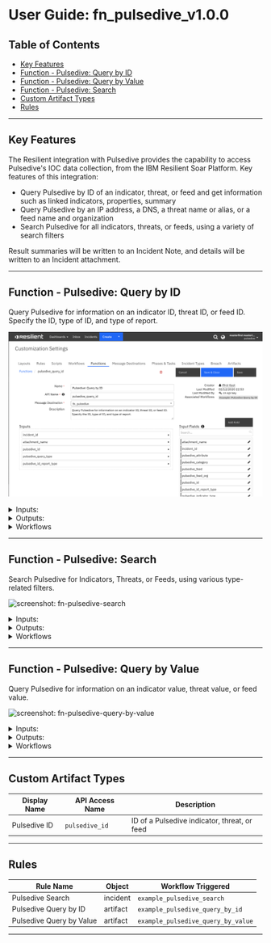 <!--
  This User README.md is generated by running:
  "resilient-sdk docgen -p fn_pulsedive --user-guide"

  It is best edited using a Text Editor with a Markdown Previewer. VS Code
  is a good example. Checkout https://guides.github.com/features/mastering-markdown/
  for tips on writing with Markdown

  If you make manual edits and run docgen again, a .bak file will be created

  Store any screenshots in the "doc/screenshots" directory and reference them like:
  ![screenshot: screenshot_1](./screenshots/screenshot_1.png)
-->

# **User Guide:** fn_pulsedive_v1.0.0

## Table of Contents
- [Key Features](#key-features)
- [Function - Pulsedive: Query by ID](#function---pulsedive-query-by-id)
- [Function - Pulsedive: Query by Value](#function---pulsedive-query-by-value)
- [Function - Pulsedive: Search](#function---pulsedive-search)
- [Custom Artifact Types](#custom-artifact-types)
- [Rules](#rules)

---

## Key Features
The Resilient integration with Pulsedive provides the capability to access Pulsedive's
IOC data collection, from the IBM Resilient Soar Platform. Key features of this integration:
* Query Pulsedive by ID of an indicator, threat, or feed and get information such as linked indicators, 
properties, summary
* Query Pulsedive by an IP address, a DNS, a threat name or alias, or a feed name and organization
* Search Pulsedive for all indicators, threats, or feeds, using a variety of search filters

Result summaries will be written to an Incident Note, and details will be written to an Incident attachment.

---

## Function - Pulsedive: Query by ID
Query Pulsedive for information on an indicator ID, threat ID, or feed ID. Specify the ID, type of ID, and type of report.

 ![screenshot: fn-query-id ](./screenshots/fn_query_id.png)

<details><summary>Inputs:</summary>
<p>

| Name | Type | Required | Example | Tooltip |
| ---- | :--: | :------: | ------- | ------- |
| `pulsedive_query_type` | `select` | Yes | `Indicator` | Specify the type of ID or Value: Indicator, Threat, or Feed |
| `pulsedive_id` | `number` | Yes | `12345` | Enter a Pulsedive Indicator ID, Threat ID, or Feed ID |
| `pulsedive_id_report_type` | `select` | Yes | `By ID` | Select the report desired, based on the Indicator ID, Threat ID, or Feed ID |
| `attachment_name` | `text` | No | `e.g., pulsedive_ind_12345_byid.txt` | Name of attachment: full api response will be written to this file |

</p>
</details>

<details><summary>Outputs:</summary>
<p>


```python
results = {
    # TODO: Copy and paste an example of the Function Output within this code block.
    # To view the output of a Function, run resilient-circuits in DEBUG mode and invoke the Function. 
    # The Function results will be printed in the logs: "resilient-circuits run --loglevel=DEBUG"
}
```

</p>
</details>

<details><summary>Workflows</summary>

  <details><summary>Example Pre-Process Script:</summary>
  <p>

  ```python
  inputs.incident_id = incident.id

# custom artifact of type integer
inputs.pulsedive_id = artifact.value

# id type: indicator, threat, or feed
inputs.pulsedive_query_type = rule.properties.pulsedive_query_type

# report type: recent info, links, summary, history 
inputs.pulsedive_id_report_type = rule.properties.pulsedive_id_report_type
  ```

  </p>
  </details>

  <details><summary>Example Post-Process Script:</summary>
  <p>

  ```python
  # Get the results and post a summary to an incident note
summary = {}
for x in results["content"].keys():
  if x in ["iid", "tid", "fid", "indicator", "threat", "feed", "organization", "type", "risk", "stamp_updated"]:
    summary[x] = results["content"][x]

# create text for summary counts
count_text = ""
for y in results["counts"].keys():
  count_text += "{} count: {} \n".format(y, results["counts"][y])

note_text = u"Pulsedive {} query results on ID '{}': \n \
GET url: {} \n \
=== Summary: \n{}\n \
counts: \n{}\n \
For full dataset, see attachment '{}'".format(
results["fn_inputs"]["query_type"], results["fn_inputs"]["query_id"], 
results["url"], summary, count_text, results["fn_inputs"]["attachment_name"]
)

# Create note text
note = helper.createPlainText(note_text)

# Create incident note
incident.addNote(note)

  ```

  </p>
  </details>

</details>

---
## Function - Pulsedive: Search
Search Pulsedive for Indicators, Threats, or Feeds, using various type-related filters.

 ![screenshot: fn-pulsedive-search ](./screenshots/fn-pulsedive-search.png)

<details><summary>Inputs:</summary>
<p>

| Name | Type | Required | Example | Tooltip |
| ---- | :--: | :------: | ------- | ------- |
| `attachment_name` | `text` | No | `e.g., my_pulsedive_attachment.txt` | Name of attachment: full api response will be written to this file |
| `incident_id` | `number` | Yes | `-` | - |
| `pulsedive_attribute` | `text` | No | `e.g., http, https, 443, jQuery UI, Java, Google Analytics, Subdomain, Name Server` | For Pulsedive Search on Indicators or Threats, enter comma-separated values for ports, protocols, and technology. |
| `pulsedive_category` | `multiselect` | No | `-` | For Pulsedive Search on Threats or Feeds, filter by one or more categories. |
| `pulsedive_export` | `select` | No | `-` | Exports Indicator search results to a CSV file |
| `pulsedive_feed` | `text` | No | `e.g., zeus bad domains, zeus bad ips` | For Pulsedive Search on Indicators, enter comma-separated values for feed names. |
| `pulsedive_indicator_type` | `multiselect` | No | `-` | For Pulsedive Search on Indicators, choose any of the indicator types. |
| `pulsedive_lastseen` | `select` | No | `-` | For Pulsedive Search on Indicators, "lastseen" can be "day", "week", "month", or left empty for all-time. |
| `pulsedive_limit` | `select` | No | `-` | For Pulsedive Search on Indicators, results "limit" can be "hundred", "thousand", "tenthousand".  |
| `pulsedive_pretty` | `select` | No | `-` | Option to pretty-print json output in attachment |
| `pulsedive_property` | `text` | No | `-` | - |
| `pulsedive_risk` | `multiselect` | No | `-` | For Pulsedive Search on Indicators or Threats, filter by risk type(s). |
| `pulsedive_search_type` | `select` | No | `-` | Select the type of search to perform on Pulsedive. |
| `pulsedive_search_value` | `text` | No | `-` | Enter a string to search on |
| `pulsedive_splitrisk` | `select` | No | `-` | Option to split out indicator counts by risk |
| `pulsedive_threat` | `text` | No | `e.g., zeus, banjori` | For Pulsedive Search on Indicators, enter comma-separated values of threat names. |

</p>
</details>

<details><summary>Outputs:</summary>
<p>

```python
results = {
    # TODO: Copy and paste an example of the Function Output within this code block.
    # To view the output of a Function, run resilient-circuits in DEBUG mode and invoke the Function. 
    # The Function results will be printed in the logs: "resilient-circuits run --loglevel=DEBUG"
}
```

</p>
</details>

<details><summary>Workflows</summary>

  <details><summary>Example Pre-Process Script:</summary>
  <p>

  ```python
  
inputs.incident_id = incident.id
inputs.attachment_name = rule.properties.attachment_name
inputs.pulsedive_attribute = rule.properties.pulsedive_attribute
inputs.pulsedive_indicator_type = rule.properties.pulsedive_indicator_type
inputs.pulsedive_category = rule.properties.pulsedive_category
inputs.pulsedive_feed = rule.properties.pulsedive_feed
inputs.pulsedive_limit = rule.properties.pulsedive_limit
inputs.pulsedive_lastseen = rule.properties.pulsedive_lastseen
inputs.pulsedive_pretty = rule.properties.pulsedive_pretty
inputs.pulsedive_property = rule.properties.pulsedive_property
inputs.pulsedive_risk = rule.properties.pulsedive_risk
inputs.pulsedive_search_type = rule.properties.pulsedive_search_type
inputs.pulsedive_search_value = rule.properties.pulsedive_search_value
inputs.pulsedive_splitrisk = rule.properties.pulsedive_splitrisk
inputs.pulsedive_threat = rule.properties.pulsedive_threat

  ```

  </p>
  </details>

  <details><summary>Example Post-Process Script:</summary>
  <p>

  ```python
  # get results and post summary to incident note

# create text for summary results
note_text = u"<p>Pulsedive <b>{}</b> search results:</p> \
<p><b>GET url:</b> {}</p> \
<p><b>Filters:</b> {}</p> \
<p><b>Results count:</b> {}</p> \n \
<p>See attachment <b>'{}'</b> for full dataset</p> \n \
".format(results["search_type"], results["request_url"], results["request_parameters"], len(results["json"]["results"]),results["attachment_name"])

# append link for exporting results to CSV (for Indicator search only)
if results["search_type"] == "Indicator":
  export_url = u"""<a href='{}{}' target='blank'>here</a>""".format(results["request_url"], "&export=1")
  note_text += "Click {} to export results to CSV".format(export_url)

# ".format(results["fn_inputs"]["search_type"], 
# results["url"], results["request_parameters"], results["counts"], results["fn_inputs"]["attachment_name"])

# Create note text
# note = helper.createPlainText(note_text)
note = helper.createRichText(note_text)
# Create incident note_text
incident.addNote(note)
  ```

  </p>
  </details>

</details>

---
## Function - Pulsedive: Query by Value
Query Pulsedive for information on an indicator value, threat value, or feed value.

 ![screenshot: fn-pulsedive-query-by-value ](./screenshots/fn-pulsedive-query-by-value.png)

<details><summary>Inputs:</summary>
<p>

| Name | Type | Required | Example | Tooltip |
| ---- | :--: | :------: | ------- | ------- |
| `attachment_name` | `text` | No | `e.g., my_pulsedive_attachment.txt` | Name of attachment: full api response will be written to this file |
| `incident_id` | `number` | Yes | `-` | - |
| `pulsedive_feed_org` | `text` | No | `(for Feed ID only)` | For queries by Feed ID, provide the feed organization. |
| `pulsedive_query_type` | `select` | Yes | `-` | Specify the type of ID or Value: Indicator, Threat, or Feed |
| `pulsedive_value` | `text` | Yes | `e.g.: "someDNS.com", "someThreatName", "known feed"` | Enter an Indicator DNS or ip address, Threat Name, or Feed Name and Organization |

</p>
</details>

<details><summary>Outputs:</summary>
<p>

```python
results = {
    # TODO: Copy and paste an example of the Function Output within this code block.
    # To view the output of a Function, run resilient-circuits in DEBUG mode and invoke the Function. 
    # The Function results will be printed in the logs: "resilient-circuits run --loglevel=DEBUG"
}
```

</p>
</details>

<details><summary>Workflows</summary>

  <details><summary>Example Pre-Process Script:</summary>
  <p>

  ```python
  # artifact value = Indicator ip address or DNS, Threat name (string), or Feed name and organization
inputs.incident_id = incident.id
inputs.attachment_name = rule.properties.attachment_name
inputs.pulsedive_value = artifact.value
inputs.pulsedive_query_type = rule.properties.pulsedive_query_type
inputs.pulsedive_feed_org = rule.properties.pulsedive_feed_organization
  ```

  </p>
  </details>

  <details><summary>Example Post-Process Script:</summary>
  <p>

  ```python
  # Get results and post to an incident note
summary = {}
for x in results["content"].keys():
  if x in ["iid", "tid", "fid", "indicator", "threat", "feed", "organization", "type", "risk", "stamp_updated"]:
    summary[x] = results["content"][x]
  
note_text = u"Pulsedive {} query results on '{}': \n \
GET url: {} \n \
request params: {} \n \
=== Summary: \n{}\n \
For full dataset, see attachment '{}'".format(
results["fn_inputs"]["query_type"], results["fn_inputs"]["value"], 
results["url"], results["request_parameters"], summary, results["fn_inputs"]["attachment_name"])

# Create note text
note = helper.createPlainText(note_text)

# Create incident note
incident.addNote(note)


  ```

  </p>
  </details>

</details>

---



## Custom Artifact Types
| Display Name | API Access Name | Description |
| ------------ | --------------- | ----------- |
| Pulsedive ID | `pulsedive_id` | ID of a Pulsedive indicator, threat, or feed |

---

## Rules
| Rule Name | Object | Workflow Triggered |
| --------- | ------ | ------------------ |
| Pulsedive Search | incident | `example_pulsedive_search` |
| Pulsedive Query by ID | artifact | `example_pulsedive_query_by_id` |
| Pulsedive Query by Value | artifact | `example_pulsedive_query_by_value` |

---

<!--
## Inform Resilient Users
  Use this section to optionally provide additional information so that Resilient playbook 
  designer can get the maximum benefit of your integration.
-->